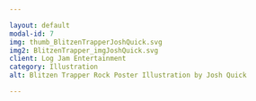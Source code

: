 ```yaml
---

layout: default
modal-id: 7
img: thumb_BlitzenTrapperJoshQuick.svg
img2: BlitzenTrapper_imgJoshQuick.svg
client: Log Jam Entertainment
category: Illustration
alt: Blitzen Trapper Rock Poster Illustration by Josh Quick

---
```

